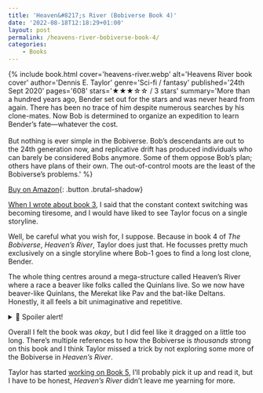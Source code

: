 ```yaml
---
title: 'Heaven&#8217;s River (Bobiverse Book 4)'
date: '2022-08-18T12:18:29+01:00'
layout: post
permalink: /heavens-river-bobiverse-book-4/
categories:
    - Books
---
```

{% include book.html cover='heavens-river.webp' alt='Heavens River book cover' author='Dennis E. Taylor' genre='Sci-fi / fantasy' published='24th Sept 2020' pages='608' stars='★★★☆☆ / 3 stars' summary='More than a hundred years ago, Bender set out for the stars and was never heard from again. There has been no trace of him despite numerous searches by his clone-mates. Now Bob is determined to organize an expedition to learn Bender’s fate—whatever the cost.<br><br>But nothing is ever simple in the Bobiverse. Bob’s descendants are out to the 24th generation now, and replicative drift has produced individuals who can barely be considered Bobs anymore. Some of them oppose Bob’s plan; others have plans of their own. The out-of-control moots are the least of the Bobiverse’s problems.' %}

[Buy on Amazon](https://amzn.to/3CeABw7){: .button .brutal-shadow}

[When I wrote about book 3](/all-these-worlds-bobiverse-book-3/), I said that the constant context switching was becoming tiresome, and I would have liked to see Taylor focus on a single storyline.

Well, be careful what you wish for, I suppose. Because in book 4 of *The Bobiverse*, *Heaven’s River*, Taylor does just that. He focusses pretty much exclusively on a single storyline where Bob-1 goes to find a long lost clone, Bender.

The whole thing centres around a mega-structure called Heaven’s River where a race a beaver like folks called the Quinlans live. So we now have beaver-like Quinlans, the Merekat like Pav and the bat-like Deltans. Honestly, it all feels a bit unimaginative and repetitive.

<details> <summary>🚨 Spoiler alert!</summary>
    <p>This book was longer than the others and I really felt it. 600 pages of Bob-1 running around Heaven’s River, finding Bender, then running around avoiding capture over and over just felt a bit boring after a while.</p>
</details>

Overall I felt the book was *okay*, but I did feel like it dragged on a little too long. There’s multiple references to how the Bobiverse is *thousands* strong on this book and I think Taylor missed a trick by not exploring some more of the Bobiverse in *Heaven’s River*.

Taylor has started [working on Book 5](http://dennisetaylor.org/status-of-things/), I’ll probably pick it up and read it, but I have to be honest, *Heaven’s River* didn’t leave me yearning for more.
